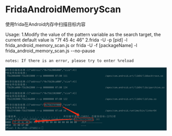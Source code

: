 # FridaAndroidMemoryScan
使用frida在Android内存中扫描目标内容

Usage:
    1.Modify the value of the pattern variable as the search target, the current default value is "7f 45 4c 46"
    2.frida -U -p [pid] -l frida_android_memory_scan.js
      or 
      frida -U -f [packageName] -l frida_android_memory_scan.js --no-pause

    notes: If there is an error, please try to enter %reload

![图片](./img/scan_result.png)